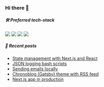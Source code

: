 ### Hi there 👋

<!--
**zsevic/zsevic** is a ✨ _special_ ✨ repository because its `README.md` (this file) appears on your GitHub profile.

Here are some ideas to get you started:

- 🔭 I’m currently working on ...
- 🌱 I’m currently learning ...
- 👯 I’m looking to collaborate on ...
- 🤔 I’m looking for help with ...
- 💬 Ask me about ...
- 📫 How to reach me: ...
- 😄 Pronouns: ...
- ⚡ Fun fact: ...
-->

##### :hammer_and_wrench: Preferred tech-stack
<img src="https://img.shields.io/badge/node.js%20-%2343853D.svg?&style=for-the-badge&logo=node.js&logoColor=white"/> <img src="https://img.shields.io/badge/typescript%20-%23007ACC.svg?&style=for-the-badge&logo=typescript&logoColor=white"/> <img src="https://img.shields.io/badge/nestjs%20-%23E0234E.svg?&style=for-the-badge&logo=nestjs&logoColor=white" /> <img src ="https://img.shields.io/badge/postgres-%23316192.svg?&style=for-the-badge&logo=postgresql&logoColor=white"/>

##### :pencil: Recent posts
<!-- BLOG-POST-LIST:START -->
- [State management with Next.js and React](https://sevic.dev/notes/state-management-nextjs-react/)
- [JSON logging bash scripts](https://sevic.dev/notes/bash-script-json-logging/)
- [Sending emails locally](https://sevic.dev/notes/emails-locally/)
- [Chronoblog &lpar;Gatsby&rpar; theme with RSS feed](https://sevic.dev/notes/chronoblog-gatsby-rss/)
- [Next.js app in production](https://sevic.dev/notes/nextjs-production/)
<!-- BLOG-POST-LIST:END -->
